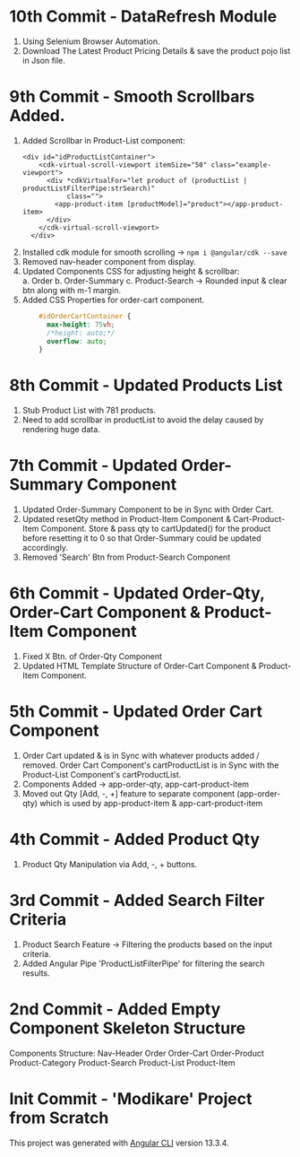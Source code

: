 # 10th Commit - DataRefresh Module
1. Using Selenium Browser Automation.
2. Download The Latest Product Pricing Details & save the product pojo list in Json file.

# 9th Commit - Smooth Scrollbars Added.
1. Added Scrollbar in Product-List component:
   ```
   <div id="idProductListContainer">
       <cdk-virtual-scroll-viewport itemSize="50" class="example-viewport">
         <div *cdkVirtualFor="let product of (productList | productListFilterPipe:strSearch)"
              class="">
           <app-product-item [productModel]="product"></app-product-item>
         </div>
       </cdk-virtual-scroll-viewport>
     </div>
   ```
2. Installed cdk module for smooth scrolling -> `npm i @angular/cdk --save`
3. Removed nav-header component from display.
4. Updated Components CSS for adjusting height & scrollbar: <br>
   a. Order
   b. Order-Summary
   c. Product-Search -> Rounded input & clear btn along with m-1 margin. 
5. Added CSS Properties for order-cart component.
   ```css
       #idOrderCartContainer {
         max-height: 75vh;
         /*height: auto;*/
         overflow: auto;
       }
   ```

# 8th Commit - Updated Products List
1. Stub Product List with 781 products.
2. Need to add scrollbar in productList to avoid the delay caused by rendering huge data.

# 7th Commit - Updated Order-Summary Component
1. Updated Order-Summary Component to be in Sync with Order Cart.  
2. Updated resetQty method in Product-Item Component & Cart-Product-Item Component.
   Store & pass qty to cartUpdated() for the product before resetting it to 0 so that Order-Summary could be updated accordingly. 
3. Removed 'Search' Btn from Product-Search Component

# 6th Commit - Updated Order-Qty, Order-Cart Component & Product-Item Component
1. Fixed X Btn. of Order-Qty Component
2. Updated HTML Template Structure of Order-Cart Component & Product-Item Component.

# 5th Commit - Updated Order Cart Component
1. Order Cart updated & is in Sync with whatever products added / removed. 
   Order Cart Component's cartProductList is in Sync with the Product-List Component's cartProductList.
2. Components Added -> app-order-qty, app-cart-product-item
3. Moved out Qty [Add, -, +] feature to separate component (app-order-qty)
   which is used by app-product-item & app-cart-product-item

# 4th Commit - Added Product Qty
1. Product Qty Manipulation via Add, -, + buttons.

# 3rd Commit - Added Search Filter Criteria
1. Product Search Feature -> Filtering the products based on the input criteria.
2. Added Angular Pipe 'ProductListFilterPipe' for filtering the search results.


# 2nd Commit - Added Empty Component Skeleton Structure
Components Structure:
Nav-Header
Order
    Order-Cart
    Order-Product
        Product-Category
        Product-Search
            Product-List
                Product-Item 

# Init Commit - 'Modikare' Project from Scratch

This project was generated with [Angular CLI](https://github.com/angular/angular-cli) version 13.3.4.
